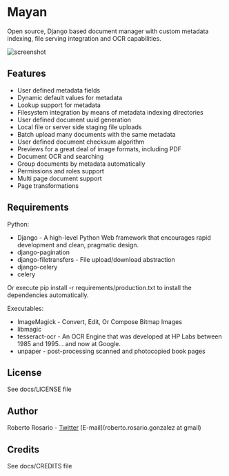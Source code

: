 Mayan
=============

Open source, Django based document manager with custom metadata indexing, file serving integration and OCR capabilities.
 
![screenshot](http://img7.imageshack.us/img7/8885/fullscreenshota.png)


Features
---

* User defined metadata fields
* Dynamic default values for metadata
* Lookup support for metadata
* Filesystem integration by means of metadata indexing directories
* User defined document uuid generation
* Local file or server side staging file uploads
* Batch upload many documents with the same metadata
* User defined document checksum algorithm
* Previews for a great deal of image formats, including PDF
* Document OCR and searching
* Group documents by metadata automatically
* Permissions and roles support
* Multi page document support
* Page transformations

Requirements
---

Python:

* Django - A high-level Python Web framework that encourages rapid development and clean, pragmatic design.
* django-pagination
* django-filetransfers - File upload/download abstraction
* django-celery
* celery

Or execute pip install -r requirements/production.txt to install the dependencies automatically.

Executables:

* ImageMagick - Convert, Edit, Or Compose Bitmap Images
* libmagic
* tesseract-ocr - An OCR Engine that was developed at HP Labs between 1985 and 1995... and now at Google.
* unpaper - post-processing scanned and photocopied book pages


License
-------
See docs/LICENSE file


Author
------

Roberto Rosario - [Twitter](http://twitter.com/#siloraptor) [E-mail](roberto.rosario.gonzalez at gmail)

Credits
-------
See docs/CREDITS file
